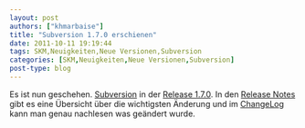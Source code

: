 ```yaml
---
layout: post
authors: ["khmarbaise"]
title: "Subversion 1.7.0 erschienen"
date: 2011-10-11 19:19:44
tags: SKM,Neuigkeiten,Neue Versionen,Subversion
categories: [SKM,Neuigkeiten,Neue Versionen,Subversion]
post-type: blog
---
```

Es ist nun geschehen. <a href="http://subversion.apache.org">Subversion</a> in der <a href="http://svn.haxx.se/dev/archive-2011-10/0152.shtml">Release 1.7.0</a>. In den <a href="http://subversion.apache.org/docs/release-notes/1.7.html">Release Notes</a> gibt es eine Übersicht über die wichtigsten Änderung und im <a href="http://svn.apache.org/repos/asf/subversion/tags/1.7.0/CHANGES">ChangeLog</a> kann man genau nachlesen was geändert wurde.
